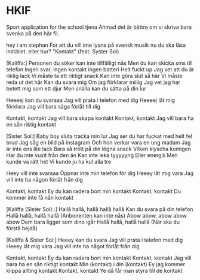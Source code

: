 # HKIF
Sport application for the school
tjena Ahmad det är bättre om vi skriva bara  svenka på den här fil.


hey i am stephan 
For att du vill inte lysna på svensk musik nu du ska läsa instället.
eller hur?
"Kontakt"
(feat. Syster Sol)

[Kaliffa:]
Personen du söker kan inte tillfälligt nås
Men du kan skicka sms till telefon
Ingen svar, ingen kontakt ingen batteri
Helt fuckt up
Jag vet att du är riktig lack
Vi måste ta ett riktigt snack
Kan inte göra slut så här
Vi måste reda ut det här
Kan du svara mig
Om jag förklarar miiiig
Jag vet jag har betett mig som ett djur
Men snälla kan du sätta på din lur

Heeeej kan du svaraaa
Jag vill prata i telefon med dig
Heeeej låt mig förklara
Jag vill bara säga förlåt till dig

Kontakt, kontakt
Jag vill bara skapa kontakt
Kontakt, kontakt
Jag vill bara ha en sån riktig kontakt

[Sister Sol:]
Baby boy sluta tracka min lur
Jag ser du har fuckat med helt fel brud
Jag såg en bild på instagram
Och hon verkar vara en ung madam
Jag är inte ens lite lack
Bara så trött på din lögna snack
Vilken klyscha komigen
Har du inte vuxit från den än
Kan inte leka tyyyyyng
Eller energiii
Men kunde va rätt het
Vi kunde ju ha kul alla tre

Heey vill inte svaraaa
Öppnar inte min telefon för dig
Heeey låt mig vara
Jag vill inte ha någon förlåt från dig

Kontakt, kontakt
Ey du kan radera bort min kontakt
Kontakt, kontakt
Du kommer inte få nån kontakt

[Kaliffa (Sister Sol)::]
Hallå hallå, hallå hallå hallå
Kan du svara på din telefon
Hallå hallå, hallå hallå
(Anbonenten kan inte nås)
Abow abow, abow abow abow
Dem bara ligger som dino igår
Hallå hallå, hallå hallå
(När ska du förstå hejdå)

[Kaliffa & Sister Sol:]
Heeey kan du svara
Jag vill prata i telefon med dig
Heeey låt mig vara
Jag vill inte ha något förlåt från dig

Kontakt, kontakt
Ey du kan radera bort min kontakt
Kontakt, kontakt
Jag vill bara ha en sån riktigt kontakt
Min (kontakt) i din (kontakt)
Ey jag kommer klippa allting kontakt
Kontakt, kontakt
Ye då får man styra till de kontakt
